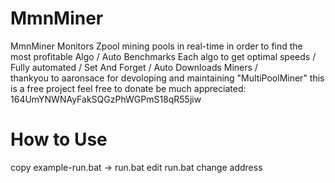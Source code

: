 # MmnMiner
MmnMiner Monitors Zpool mining pools in real-time in order to find the most profitable Algo /
 Auto Benchmarks Each algo to get optimal speeds /
Fully automated / Set And Forget /
Auto Downloads Miners /   
thankyou to aaronsace for devoloping and maintaining "MultiPoolMiner"
this is a free project feel free to donate be much appreciated: 164UmYNWNAyFakSQGzPhWGPmS18qR55jiw

# How to Use

copy example-run.bat -> run.bat
edit run.bat change address

